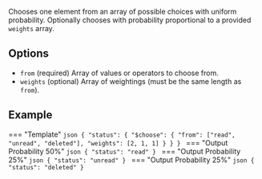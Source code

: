 Chooses one element from an array of possible choices with uniform probability.
Optionally chooses with probability proportional to a provided `weights` array.

## Options

- `from` (required) Array of values or operators to choose from.
- `weights` (optional) Array of weightings (must be the same length as `from`).

## Example

=== "Template"
    ```json
    {
        "status": {
            "$choose": {
                "from": ["read", "unread", "deleted"],
                "weights": [2, 1, 1]
            }
        }
    }
    ```
=== "Output Probability 50%"
    ```json
    {
        "status": "read"
    }
    ```
=== "Output Probability 25%"
    ```json
    {
        "status": "unread"
    }
    ```
=== "Output Probability 25%"
    ```json
    {
        "status": "deleted"
    }
    ```